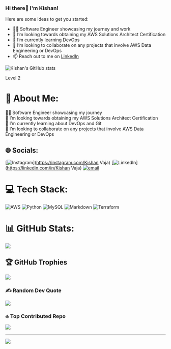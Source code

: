 ### Hi there👋 I'm Kishan!

Here are some ideas to get you started:

- 👨‍💻 Software Engineer showcasing my journey and work 
- 🔭 I’m looking towards obtaining my AWS Solutions Architect Certification
- 🌱 I’m currently learning DevOps
- 👯 I’m looking to collaborate on any projects that involve AWS Data Engineering or DevOps
- 📫 Reach out to me on [LinkedIn](www.linkedin.com/in/kishan-vaja-744996162)

<!-- GitHub stats from [![Anurag's GitHub stats](https://github-readme-stats.vercel.app/api?username=anuraghazra)](https://github.com/anuraghazra/github-readme-stats) -->

![Kishan's GitHub stats](https://github-readme-stats.vercel.app/api?username=KishGit153&show_icons=true&theme=dracula)

Level 2

# 💫 About Me:
👨‍💻 Software Engineer showcasing my journey <br>🔭 
I’m looking towards obtaining my AWS Solutions Architect Certification<br>
🌱 I’m currently learning about DevOps and Git<br>
👯 I’m looking to collaborate on any projects that involve AWS Data Engineering or DevOps<br>

## 🌐 Socials:
[![Instagram](https://img.shields.io/badge/Instagram-%23E4405F.svg?logo=Instagram&logoColor=white)](https://instagram.com/Kishan Vaja) [![LinkedIn](https://img.shields.io/badge/LinkedIn-%230077B5.svg?logo=linkedin&logoColor=white)](https://linkedin.com/in/Kishan Vaja) [![email](https://img.shields.io/badge/Email-D14836?logo=gmail&logoColor=white)](mailto:kishanvaja153@gmail.com) 

# 💻 Tech Stack:
![AWS](https://img.shields.io/badge/AWS-%23FF9900.svg?style=for-the-badge&logo=amazon-aws&logoColor=white) ![Python](https://img.shields.io/badge/python-3670A0?style=for-the-badge&logo=python&logoColor=ffdd54) ![MySQL](https://img.shields.io/badge/mysql-4479A1.svg?style=for-the-badge&logo=mysql&logoColor=white) ![Markdown](https://img.shields.io/badge/markdown-%23000000.svg?style=for-the-badge&logo=markdown&logoColor=white) ![Terraform](https://img.shields.io/badge/terraform-%235835CC.svg?style=for-the-badge&logo=terraform&logoColor=white)

# 📊 GitHub Stats:
![](https://github-readme-stats.vercel.app/api?username=KishGit153&theme=dark&hide_border=false&include_all_commits=false&count_private=false)<br/>

## 🏆 GitHub Trophies
![](https://github-profile-trophy.vercel.app/?username=KishGit153&theme=radical&no-frame=false&no-bg=false&margin-w=4)

### ✍️ Random Dev Quote
![](https://quotes-github-readme.vercel.app/api?type=horizontal&theme=radical)

### 🔝 Top Contributed Repo
![](https://github-contributor-stats.vercel.app/api?username=KishGit153&limit=5&theme=tokyonight&combine_all_yearly_contributions=true)

---
[![](https://visitcount.itsvg.in/api?id=KishGit153&icon=0&color=0)](https://visitcount.itsvg.in)

<!-- Proudly created with GPRM ( https://gprm.itsvg.in ) -->
